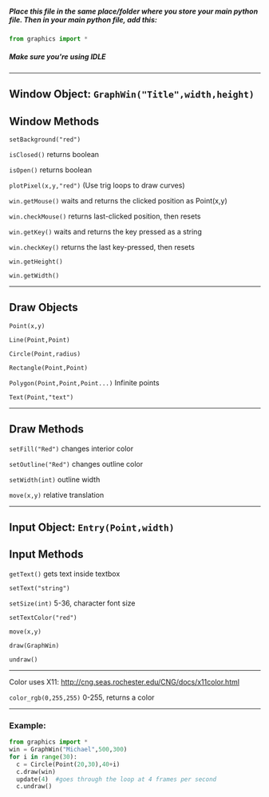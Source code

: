 
##### Place this file in the same place/folder where you store your main python file. Then in your main python file, add this:
```python
from graphics import *
```
##### Make sure you're using IDLE
***
Window Object: `GraphWin("Title",width,height)`
------------

## Window Methods





  `setBackground("red")`
  
  `isClosed()`   returns boolean
  
  `isOpen()`     returns boolean
  
  `plotPixel(x,y,"red")` (Use trig loops to draw curves)
  
  `win.getMouse()`  waits and returns the clicked position as Point(x,y)
  
  `win.checkMouse()`  returns last-clicked position, then resets
  
  `win.getKey()`    waits and returns the key pressed as a string
  
  `win.checkKey()`    returns the last key-pressed, then resets
  
  `win.getHeight()`
  
  `win.getWidth()`
  
  __________________
  
## Draw Objects
  
  
  
  
  `Point(x,y)` 
  
  
  `Line(Point,Point)`
  
  
  `Circle(Point,radius)` 
  
  
  `Rectangle(Point,Point)`
  
  
  `Polygon(Point,Point,Point...)`   Infinite points
  
  
  `Text(Point,"text")`
  ____________________

## Draw Methods
  
  
  
  
  `setFill("Red")`   changes interior color
  
  
  `setOutline("Red")`   changes outline color
  
  
  `setWidth(int)`   outline width
  
  
  `move(x,y)`    relative translation
  ______________
## Input Object: `Entry(Point,width)`
  
## Input Methods
  
  
  
  
  `getText()`    gets text inside textbox 
  
  
  `setText("string")`
  
  
  `setSize(int)`  5-36, character font size
  
  
  `setTextColor("red")`
  
  
  `move(x,y)`
  
  
  `draw(GraphWin)`
  
  
  `undraw()`
  ___________________________
  Color uses X11: http://cng.seas.rochester.edu/CNG/docs/x11color.html
  
  `color_rgb(0,255,255)`  0-255, returns a color
  _________________
###  Example:
  ```python
  from graphics import *
  win = GraphWin("Michael",500,300)
  for i in range(30):
    c = Circle(Point(20,30),40+i)
    c.draw(win)
    update(4)  #goes through the loop at 4 frames per second
    c.undraw()
  ```
